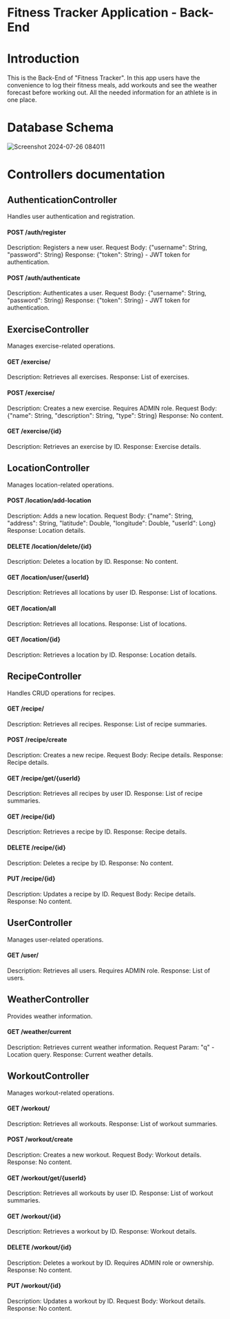 # Fitness Tracker Application - Back-End

# Introduction
This is the Back-End of "Fitness Tracker". In this app users have the convenience to log their fitness meals, add workouts and see the weather forecast before working out. All the needed information for an athlete is in one place.

# Database Schema
![Screenshot 2024-07-26 084011](https://github.com/user-attachments/assets/c4e01488-f2cd-4b6b-a903-036d51210473)



# Controllers documentation

## AuthenticationController
Handles user authentication and registration.

#### POST /auth/register
Description: Registers a new user.
Request Body: {"username": String, "password": String}
Response: {"token": String} - JWT token for authentication.

#### POST /auth/authenticate
Description: Authenticates a user.
Request Body: {"username": String, "password": String}
Response: {"token": String} - JWT token for authentication.


## ExerciseController
Manages exercise-related operations.

#### GET /exercise/
Description: Retrieves all exercises.
Response: List of exercises.

#### POST /exercise/
Description: Creates a new exercise. Requires ADMIN role.
Request Body: {"name": String, "description": String, "type": String}
Response: No content.

#### GET /exercise/{id}
Description: Retrieves an exercise by ID.
Response: Exercise details.


## LocationController
Manages location-related operations.

#### POST /location/add-location
Description: Adds a new location.
Request Body: {"name": String, "address": String, "latitude": Double, "longitude": Double, "userId": Long}
Response: Location details.


#### DELETE /location/delete/{id}
Description: Deletes a location by ID.
Response: No content.

#### GET /location/user/{userId}
Description: Retrieves all locations by user ID.
Response: List of locations.

#### GET /location/all
Description: Retrieves all locations.
Response: List of locations.

#### GET /location/{id}
Description: Retrieves a location by ID.
Response: Location details.


## RecipeController
Handles CRUD operations for recipes.

#### GET /recipe/
Description: Retrieves all recipes.
Response: List of recipe summaries.

#### POST /recipe/create
Description: Creates a new recipe.
Request Body: Recipe details.
Response: Recipe details.

#### GET /recipe/get/{userId}
Description: Retrieves all recipes by user ID.
Response: List of recipe summaries.

#### GET /recipe/{id}
Description: Retrieves a recipe by ID.
Response: Recipe details.

#### DELETE /recipe/{id}
Description: Deletes a recipe by ID.
Response: No content.

#### PUT /recipe/{id}
Description: Updates a recipe by ID.
Request Body: Recipe details.
Response: No content.


## UserController
Manages user-related operations.

#### GET /user/
Description: Retrieves all users. Requires ADMIN role.
Response: List of users.

## WeatherController
Provides weather information.

#### GET /weather/current
Description: Retrieves current weather information.
Request Param: "q" - Location query.
Response: Current weather details.

## WorkoutController
Manages workout-related operations.

#### GET /workout/
Description: Retrieves all workouts.
Response: List of workout summaries.

#### POST /workout/create
Description: Creates a new workout.
Request Body: Workout details.
Response: No content.

#### GET /workout/get/{userId}
Description: Retrieves all workouts by user ID.
Response: List of workout summaries.

#### GET /workout/{id}
Description: Retrieves a workout by ID.
Response: Workout details.

#### DELETE /workout/{id}
Description: Deletes a workout by ID. Requires ADMIN role or ownership.
Response: No content.

#### PUT /workout/{id}
Description: Updates a workout by ID.
Request Body: Workout details.
Response: No content.
